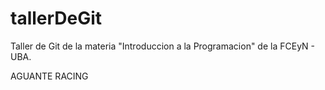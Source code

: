 # tallerDeGit

Taller de Git de la materia "Introduccion a la Programacion" de la FCEyN - UBA.

AGUANTE RACING
